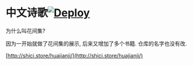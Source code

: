 中文诗歌[![Deploy](https://www.herokucdn.com/deploy/button.svg)](https://heroku.com/deploy)
=======

为什么叫花间集?

因为一开始就做了花间集的展示, 后来又增加了多个书籍. 仓库的名字也没有改.


[http://shici.store/huajianji/](http://shici.store/huajianji/)

